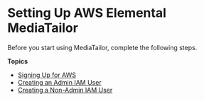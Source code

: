 # Setting Up AWS Elemental MediaTailor<a name="setting-up"></a>

Before you start using MediaTailor, complete the following steps\.

**Topics**
+ [Signing Up for AWS](setting-up-aws-sign-up.md)
+ [Creating an Admin IAM User](setting-up-create-iam-user.md)
+ [Creating a Non\-Admin IAM User](attach-iam-policy.md)